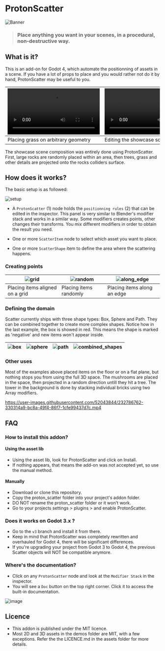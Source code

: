 # ProtonScatter

![Banner](https://user-images.githubusercontent.com/52043844/232775382-a9b1d1fe-44d3-4f3b-a1f8-73b7b38f1b5f.png)

> ### Place anything you want in your scenes, in a procedural, non-destructive way.


## What is it?

This is an add-on for Godot 4, which automate the positionning of assets in a scene. If you have a lot of props to place and you would rather not do it by hand, ProtonScatter may be useful to you.


| <video src="https://user-images.githubusercontent.com/52043844/232777856-c364eb48-a001-4b36-a33d-5551bab4c4e9.mp4"> | <video src="https://user-images.githubusercontent.com/52043844/232777949-836c744b-7df7-4d67-8f6e-f176db913d32.mp4"> |
|---------------------------------------------------------------------------------------------------------------------|---------------------------------------------------------------------------------------------------------------------|
| Placing grass on arbitrary geometry                                                                                 | Editing the showcase scene                                                                                          |

The showcase scene composition was entirely done using ProtonScatter. First, large rocks are randomly placed within an area, then trees, grass and other details are projected onto the rocks colliders surface.


## How does it works?

The basic setup is as followed:

![setup](https://user-images.githubusercontent.com/52043844/232782868-83c14fde-eee2-4553-b2a4-42961769f4cf.png)


+ A `ProtonScatter` (1) node holds the `positionning rules` (2) that can be edited in the inspector. This panel is very similar to Blender's modifier stack and works in a similar way. Some modifiers creates points, other changes their transforms. You mix different modifiers in order to obtain the result you need.

+ One or more `ScatterItem` node to select which asset you want to place.
+ One or more `ScatterShape` item to define the area where the scattering happens.

### Creating points

| ![grid](https://user-images.githubusercontent.com/52043844/232784688-b6bca4e1-9626-412a-94da-13873b903da6.png) | ![random](https://user-images.githubusercontent.com/52043844/232784715-0be37ff1-e08e-483b-9fdb-c2b2483bd5be.png) | ![along_edge](https://user-images.githubusercontent.com/52043844/232784736-c31c4045-6f8d-475f-a4b9-9e0edec44ebf.png) |
|----------------------------------------------------------------------------------------------------------------|------------------------------------------------------------------------------------------------------------------|----------------------------------------------------------------------------------------------------------------------|
| Placing items aligned on a grid                                                                                | Placing items randomly                                                                                           | Placing items along an edge                                                                                          |

### Defining the domain

Scatter currently ships with three shape types: Box, Sphere and Path. They can be combined together to create more complex shapes. Notice how in the last example, the box is showed in red. This means the shape is marked as 'negative' and new items won't appear inside.

| ![box](https://user-images.githubusercontent.com/52043844/232786126-649e70b6-95cb-45c2-9b7c-05b2151a1f4e.png) | ![sphere](https://user-images.githubusercontent.com/52043844/232786140-c170ac21-d2d9-4c7e-b4dd-63635b034415.png) | ![path](https://user-images.githubusercontent.com/52043844/232786175-7fb3acaa-f557-4890-a200-cb9333971280.png) | ![combined_shapes](https://user-images.githubusercontent.com/52043844/232786205-0f0bac90-763b-4373-bdfd-82c63b63bb32.png) |
|---------------------------------------------------------------------------------------------------------------|------------------------------------------------------------------------------------------------------------------|----------------------------------------------------------------------------------------------------------------|---------------------------------------------------------------------------------------------------------------------------|

### Other uses

Most of the examples above placed items on the floor or on a flat plane, but nothing stops you from using the full 3D space. The mushrooms are placed in the space, then projected in a random direction untill they hit a tree. The tower in the background is done by stacking individual bricks using two Array modifiers.

https://user-images.githubusercontent.com/52043844/232786762-330314a9-bc8a-49f4-86f7-1cfe99437d7c.mp4

## FAQ

### How to install this addon?

#### Using the asset lib

+ Using the asset lib, look for ProtonScatter and click on Install.
+ If nothing appears, that means the add-on was not accepted yet, so use the manual method.

#### Manually

+ Download or clone this repository.
+ Copy the proton_scatter folder into your project's addon folder.
+ DO NOT rename the proton_scatter folder or it won't work.
+ Go to your projects settings > plugins > and enable ProtonScatter.

### Does it works on Godot 3.x ?

+ Go to the `v3` branch and install it from there.
+ Keep in mind that ProtonScatter was completely rewritten and overhauled for Godot 4, there will be significant differences.
+ If you're upgrading your project from Godot 3 to Godot 4, the previous Scatter objects will NOT be compatible anymore.

### Where's the documentation?

+ Click on any `ProtonScatter` node and look at the `Modifier Stack` in the inspector.
+ You will see a `Doc` button on the top right corner. Click it to access the built-in documentation.

![image](https://user-images.githubusercontent.com/52043844/232790457-bbb96ae9-42ed-4587-800a-c945d59426db.png)


## Licence

- This addon is published under the MIT licence.
- Most 2D and 3D assets in the demos folder are MIT, with a few exceptions.
Refer the the LICENCE.md in the assets folder for more details.
